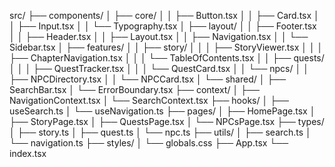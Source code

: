 src/
├── components/
│   ├── core/
│   │   ├── Button.tsx
│   │   ├── Card.tsx
│   │   ├── Input.tsx
│   │   └── Typography.tsx
│   ├── layout/
│   │   ├── Footer.tsx
│   │   ├── Header.tsx
│   │   ├── Layout.tsx
│   │   ├── Navigation.tsx
│   │   └── Sidebar.tsx
│   ├── features/
│   │   ├── story/
│   │   │   ├── StoryViewer.tsx
│   │   │   ├── ChapterNavigation.tsx
│   │   │   └── TableOfContents.tsx
│   │   ├── quests/
│   │   │   ├── QuestTracker.tsx
│   │   │   └── QuestCard.tsx
│   │   └── npcs/
│   │       ├── NPCDirectory.tsx
│   │       └── NPCCard.tsx
│   └── shared/
│       ├── SearchBar.tsx
│       └── ErrorBoundary.tsx
├── context/
│   ├── NavigationContext.tsx
│   └── SearchContext.tsx
├── hooks/
│   ├── useSearch.ts
│   └── useNavigation.ts
├── pages/
│   ├── HomePage.tsx
│   ├── StoryPage.tsx
│   ├── QuestsPage.tsx
│   └── NPCsPage.tsx
├── types/
│   ├── story.ts
│   ├── quest.ts
│   └── npc.ts
├── utils/
│   ├── search.ts
│   └── navigation.ts
├── styles/
│   └── globals.css
├── App.tsx
└── index.tsx